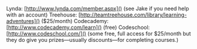 Lynda: [http://www.lynda.com/member.aspx]() (see Jake if you need help with an account)
Treehouse: [http://teamtreehouse.com/library/learning-adventures]() ($25/month)
Codecademy: [http://www.codecademy.com/learn]() (free)
Codeschool: [http://www.codeschool.com/]() (some free, full access for $25/month but they do give you prizes—usually discounts—for completing courses.)
